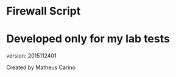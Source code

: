 
# Firewall Script
# Developed only for my lab tests

version: 2015112401

Created by Matheus Carino
